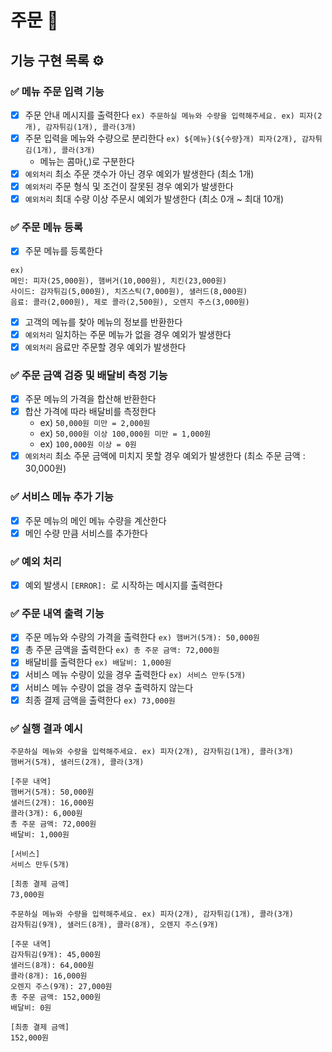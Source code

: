 # 주문 🚗

## 기능 구현 목록 ⚙️

### ✅ 메뉴 주문 입력 기능

- [x] 주문 안내 메시지를 출력한다 `ex) 주문하실 메뉴와 수량을 입력해주세요. ex) 피자(2개), 감자튀김(1개), 콜라(3개)`
- [x] 주문 입력을 메뉴와 수량으로 분리한다 `ex) ${메뉴}(${수량}개) 피자(2개), 감자튀김(1개), 콜라(3개)`
    - 메뉴는 콤마(,)로 구분한다
- [x] `예외처리` 최소 주문 갯수가 아닌 경우 예외가 발생한다 (최소 1개)
- [x] `예외처리` 주문 형식 및 조건이 잘못된 경우 예외가 발생한다
- [x] `예외처리` 최대 수량 이상 주문시 예외가 발생한다 (최소 0개 ~ 최대 10개)

### ✅ 주문 메뉴 등록

- [x] 주문 메뉴를 등록한다

```
ex)
메인: 피자(25,000원), 햄버거(10,000원), 치킨(23,000원)
사이드: 감자튀김(5,000원), 치즈스틱(7,000원), 샐러드(8,000원)
음료: 콜라(2,000원), 제로 콜라(2,500원), 오렌지 주스(3,000원)
```

- [x] 고객의 메뉴를 찾아 메뉴의 정보를 반환한다
- [x] `예외처리` 일치하는 주문 메뉴가 없을 경우 예외가 발생한다
- [x] `예외처리` 음료만 주문할 경우 예외가 발생한다

### ✅ 주문 금액 검증 및 배달비 측정 기능

- [x] 주문 메뉴의 가격을 합산해 반환한다
- [x] 합산 가격에 따라 배달비를 측정한다
    - ex) `50,000원 미만 = 2,000원`
    - ex) `50,000원 이상 100,000원 미만 = 1,000원`
    - ex) `100,000원 이상 = 0원`
- [x] `예외처리` 최소 주문 금액에 미치지 못할 경우 예외가 발생한다 (최소 주문 금액 : 30,000원)

### ✅ 서비스 메뉴 추가 기능

- [x] 주문 메뉴의 메인 메뉴 수량을 계산한다
- [x] 메인 수량 만큼 서비스를 추가한다

### ✅ 예외 처리

- [x] 예외 발생시 `[ERROR]: `로 시작하는 메시지를 출력한다

### ✅ 주문 내역 출력 기능

- [x] 주문 메뉴와 수량의 가격을 출력한다 `ex) 햄버거(5개): 50,000원`
- [x] 총 주문 금액을 출력한다 `ex) 총 주문 금액: 72,000원`
- [x] 배달비를 출력한다 `ex) 배달비: 1,000원`
- [x] 서비스 메뉴 수량이 있을 경우 출력한다 `ex) 서비스 만두(5개)`
- [x] 서비스 메뉴 수량이 없을 경우 출력하지 않는다
- [x] 최종 결제 금액을 출력한다 `ex) 73,000원`

### ✅ 실행 결과 예시

```
주문하실 메뉴와 수량을 입력해주세요. ex) 피자(2개), 감자튀김(1개), 콜라(3개)
햄버거(5개), 샐러드(2개), 콜라(3개)

[주문 내역]
햄버거(5개): 50,000원
샐러드(2개): 16,000원
콜라(3개): 6,000원
총 주문 금액: 72,000원
배달비: 1,000원

[서비스]
서비스 만두(5개)

[최종 결제 금액]
73,000원
```

```
주문하실 메뉴와 수량을 입력해주세요. ex) 피자(2개), 감자튀김(1개), 콜라(3개)
감자튀김(9개), 샐러드(8개), 콜라(8개), 오렌지 주스(9개)

[주문 내역]
감자튀김(9개): 45,000원
샐러드(8개): 64,000원
콜라(8개): 16,000원
오렌지 주스(9개): 27,000원
총 주문 금액: 152,000원
배달비: 0원

[최종 결제 금액]
152,000원
```
